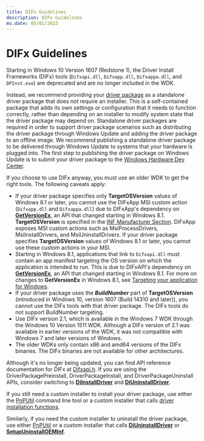 ```yaml
---
title: DIFx Guidelines
description: DIFx Guidelines
ms.date: 05/01/2023
---
```


# DIFx Guidelines

Starting in Windows 10 Version 1607 (Redstone 1), the Driver Install Frameworks (DIFx) tools (`Difxapi.dll`, `Difxapp.dll`, `Difxappa.dll`, and `DPInst.exe`) are deprecated and are no longer included in the WDK.

Instead, we recommend providing your [driver package](./driver-packages.md) as a standalone driver package that does not require an installer.  This is a self-contained package that adds its own settings or configuration that it needs to function correctly, rather than depending on an installer to modify system state that the driver package may depend on.  Standalone driver packages are required in order to support driver package scenarios such as distributing the driver package through Windows Update and adding the driver package to an offline image.  We recommend publishing a standalone driver package to be delivered through Windows Update to systems that your hardware is plugged into.  The first step to publishing the driver package on Windows Update is to submit your driver package to the [Windows Hardware Dev Center](https://partner.microsoft.com/dashboard).

If you choose to use DIFx anyway, you must use an older WDK to get the right tools. The following caveats apply:

* If your driver package specifies only **TargetOSVersion** values of Windows 8.1 or later, you cannot use the DIFxApp MSI custom action (`Difxapp.dll` and `Difxappa.dll`) due to DIFxApp's dependency on [**GetVersionEx**](/windows/win32/api/sysinfoapi/nf-sysinfoapi-getversionexa), an API that changed starting in Windows 8.1.  **TargetOSVersion** is specified in the [INF Manufacturer Section](inf-manufacturer-section.md). DIFxApp exposes MSI custom actions such as MsiProcessDrivers, MsiInstallDrivers, and MsiUninstallDrivers.  If your driver package specifies **TargetOSVersion** values of Windows 8.1 or later, you cannot use these custom actions in your MSI.
* Starting in Windows 8.1, applications that link to `Difxapi.dll` must contain an app manifest targeting the OS version on which the application is intended to run.  This is due to DIFxAPI's dependency on [**GetVersionEx**](/windows/win32/api/sysinfoapi/nf-sysinfoapi-getversionexa), an API that changed starting in Windows 8.1.  For more on changes to **GetVersionEx** in Windows 8.1, see [Targeting your application for Windows](/windows/desktop/SysInfo/targeting-your-application-at-windows-8-1).
* If your driver package uses the ***BuildNumber*** part of **TargetOSVersion** (introduced in Windows 10, version 1607 (Build 14310 and later)), you cannot use the DIFx tools with that driver package.  The DIFx tools do not support BuildNumber targeting.
* Use DIFx version 2.1, which is available in the Windows 7 WDK through the Windows 10 Version 1511 WDK.  Although a DIFx version of 2.1 was available in earlier versions of the WDK, it was not compatible with Windows 7 and later versions of Windows.
* The older WDKs only contain x86 and amd64 versions of the DIFx binaries. The DIFx binaries are not available for other architectures.

Although it's no longer being updated, you can find API reference documentation for DIFx at [Difxapi.h](/previous-versions/windows/hardware/difxapi/). If you are using the DriverPackagePreinstall, DriverPackageInstall, and DriverPackageUninstall APIs, consider switching to [**DiInstallDriver**](/windows/win32/api/newdev/nf-newdev-diinstalldriverw) and [**DiUninstallDriver**](/windows/win32/api/newdev/nf-newdev-diuninstalldriverw).

If you still need a custom installer to install your driver package, use either the [PnPUtil](../devtest/pnputil.md) command line tool or a custom installer that calls [driver installation functions](functions-that-simplify-driver-installation.md).

Similarly, if you need the custom installer to uninstall the driver package, use either [PnPUtil](../devtest/pnputil.md) or a custom installer that calls [**DiUninstallDriver**](/windows/win32/api/newdev/nf-newdev-diuninstalldriverw) or [**SetupUninstallOEMInf**](/windows/win32/api/setupapi/nf-setupapi-setupuninstalloeminfw).
